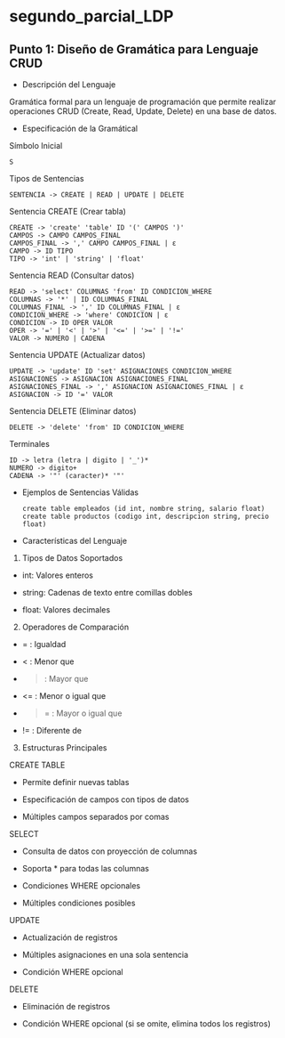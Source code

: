 # segundo_parcial_LDP

## Punto 1: Diseño de Gramática para Lenguaje CRUD

- Descripción del Lenguaje

Gramática formal para un lenguaje de programación que permite realizar operaciones CRUD (Create, Read, Update, Delete) en una base de datos.

- Especificación de la Gramátical

Símbolo Inicial

    S

Tipos de Sentencias

    SENTENCIA -> CREATE | READ | UPDATE | DELETE

Sentencia CREATE (Crear tabla)

    CREATE -> 'create' 'table' ID '(' CAMPOS ')'
    CAMPOS -> CAMPO CAMPOS_FINAL
    CAMPOS_FINAL -> ',' CAMPO CAMPOS_FINAL | ε
    CAMPO -> ID TIPO
    TIPO -> 'int' | 'string' | 'float'

Sentencia READ (Consultar datos)

    READ -> 'select' COLUMNAS 'from' ID CONDICION_WHERE
    COLUMNAS -> '*' | ID COLUMNAS_FINAL
    COLUMNAS_FINAL -> ',' ID COLUMNAS_FINAL | ε
    CONDICION_WHERE -> 'where' CONDICION | ε
    CONDICION -> ID OPER VALOR
    OPER -> '=' | '<' | '>' | '<=' | '>=' | '!='
    VALOR -> NUMERO | CADENA

Sentencia UPDATE (Actualizar datos)

    UPDATE -> 'update' ID 'set' ASIGNACIONES CONDICION_WHERE
    ASIGNACIONES -> ASIGNACION ASIGNACIONES_FINAL
    ASIGNACIONES_FINAL -> ',' ASIGNACION ASIGNACIONES_FINAL | ε
    ASIGNACION -> ID '=' VALOR

Sentencia DELETE (Eliminar datos)

    DELETE -> 'delete' 'from' ID CONDICION_WHERE

Terminales

    ID -> letra (letra | digito | '_')*
    NUMERO -> digito+
    CADENA -> '"' (caracter)* '"'

- Ejemplos de Sentencias Válidas

      create table empleados (id int, nombre string, salario float)
      create table productos (codigo int, descripcion string, precio float)

- Características del Lenguaje

1. Tipos de Datos Soportados

- int: Valores enteros

- string: Cadenas de texto entre comillas dobles

- float: Valores decimales

2. Operadores de Comparación

-  = : Igualdad

-  < : Menor que

-   > : Mayor que

-  <= : Menor o igual que

-   >= : Mayor o igual que

-  != : Diferente de

3. Estructuras Principales

CREATE TABLE

- Permite definir nuevas tablas

- Especificación de campos con tipos de datos

- Múltiples campos separados por comas

SELECT

- Consulta de datos con proyección de columnas

- Soporta * para todas las columnas

- Condiciones WHERE opcionales

- Múltiples condiciones posibles

UPDATE

- Actualización de registros

- Múltiples asignaciones en una sola sentencia

- Condición WHERE opcional

DELETE

- Eliminación de registros

- Condición WHERE opcional (si se omite, elimina todos los registros)
